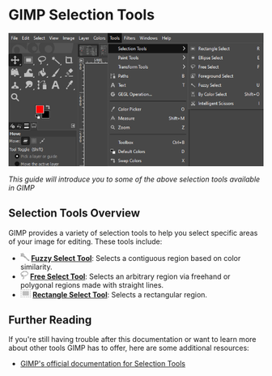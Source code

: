 # GIMP Selection Tools

![SelectionToolsOverview.png](../images/SelectionToolsOverview.png)

*This guide will introduce you to some of the above  selection tools available in GIMP*

## Selection Tools Overview

GIMP provides a variety of selection tools to help you select specific areas of your image for editing. These tools include:

- ![FuuzySelectTool.png](../images/fuzzyselecttool.png) [**Fuzzy Select Tool**](FuzzySelectTool.md): Selects a contiguous region based on color similarity. 
- ![FreeSelectTool.png](../images/freeselecttool.png) [**Free Select Tool**](FreeSelectTool.md): Selects an arbitrary region via freehand or polygonal regions made with straight lines. 
- ![RectangleSelectTool.png](../images/rectangleselecttool.png) [**Rectangle Select Tool**](RectangleSelectTool.md): Selects a rectangular region. 

## Further Reading

If you're still having trouble after this documentation or want to learn more about other tools GIMP has to offer, here are some additional resources:

- [GIMP's official documentation for Selection Tools](https://docs.gimp.org/2.8/en/gimp-tools-selection.html)